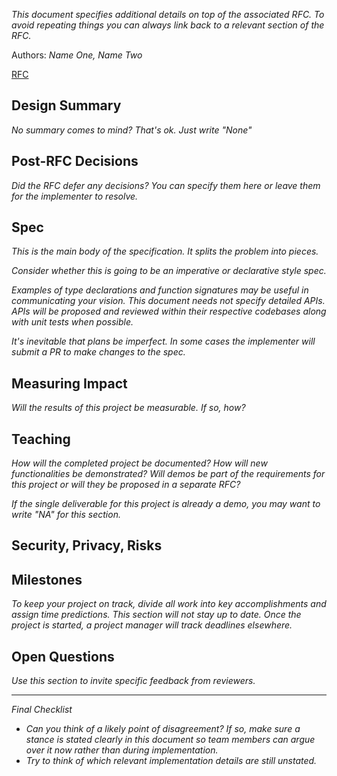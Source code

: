 *This document specifies additional details on top of the associated RFC. To avoid repeating things you can always link back to a relevant section of the RFC.*

Authors: *Name One, Name Two*

[RFC](../rfc/0000-template.md)

## Design Summary

*No summary comes to mind? That's ok. Just write "None"*

## Post-RFC Decisions

*Did the RFC defer any decisions? You can specify them here or leave them for the implementer to resolve.*

## Spec

*This is the main body of the specification. It splits the problem into pieces.*

*Consider whether this is going to be an imperative or declarative style spec.*

*Examples of type declarations and function signatures may be useful in communicating your vision. This document needs not specify detailed APIs. APIs will be proposed and reviewed within their respective codebases along with unit tests when possible.*

*It's inevitable that plans be imperfect. In some cases the implementer will submit a PR to make changes to the spec.*

## Measuring Impact

*Will the results of this project be measurable. If so, how?*

## Teaching

*How will the completed project be documented? How will new functionalities be demonstrated? Will demos be part of the requirements for this project or will they be proposed in a separate RFC?*

*If the single deliverable for this project is already a demo, you may want to write "NA" for this section.*

## Security, Privacy, Risks

## Milestones

*To keep your project on track, divide all work into key accomplishments and assign time predictions.*
*This section will not stay up to date. Once the project is started, a project manager will track*
*deadlines elsewhere.*

## Open Questions

*Use this section to invite specific feedback from reviewers.*

---

*Final Checklist*

- *Can you think of a likely point of disagreement? If so, make sure a stance is stated clearly in this document so team members can argue over it now rather than during implementation.*
- *Try to think of which relevant implementation details are still unstated.*
